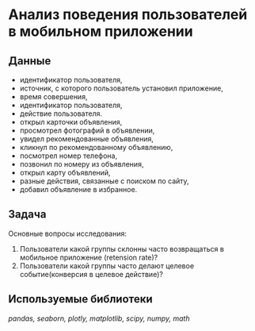 # Анализ поведения пользователей в мобильном приложении

## Данные 

- идентификатор пользователя,
- источник, с которого пользователь установил приложение,
- время совершения,
- идентификатор пользователя,
- действие пользователя.
- открыл карточки объявления,
- просмотрел фотографий в объявлении,
- увидел рекомендованные объявления,
- кликнул по рекомендованному объявлению,
- посмотрел номер телефона,
- позвонил по номеру из объявления,
- открыл карту объявлений,
- разные действия, связанные с поиском по сайту,
- добавил объявление в избранное.
  
## Задача
Основные вопросы исследования:

1. Пользователи какой группы склонны часто возвращаться в мобильное приложение (retension rate)? 
2. Пользователи какой группы часто делают целевое событие(конверсия в целевое действие)?

## Используемые библиотеки
*pandas, seaborn, plotly, matplotlib, scipy, numpy, math*
